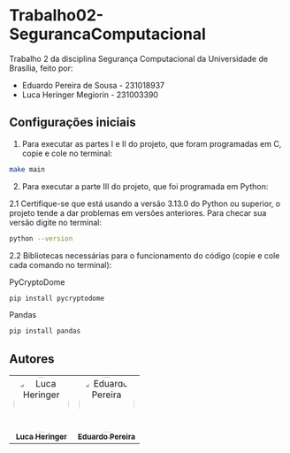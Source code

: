 # Trabalho02-SegurancaComputacional
Trabalho 2 da disciplina Segurança Computacional da Universidade de Brasília, feito por:

- Eduardo Pereira de Sousa - 231018937
- Luca Heringer Megiorin - 231003390

## Configurações iniciais
1. Para executar as partes I e II do projeto, que foram programadas em C, copie e cole no terminal:
```sh
make main
```
2. Para executar a parte III do projeto, que foi programada em Python:

2.1 Certifique-se que está usando a versão 3.13.0 do Python ou superior, o projeto tende a dar problemas em versões anteriores. Para checar sua versão digite no terminal:
```sh
python --version
```
2.2 Bibliotecas necessárias para o funcionamento do código (copie e cole cada comando no terminal):<br/>

PyCryptoDome
```sh
pip install pycryptodome
```
Pandas
```sh
pip install pandas
```

<h2>Autores</h2>
<table>
  <tr>
    <td align="center"><a href="https://github.com/luke0133" target="_blank"><img style="border-radius: 50%;" src="https://github.com/luke0133.png" width="100px;" alt="Luca Heringer"/><br /><sub><b>Luca Heringer</b></sub></a><br/></td>
    <td align="center"><a href="https://github.com/eduardopsousa" target="_blank"><img style="border-radius: 50%;" src="https://github.com/eduardopsousa.png" width="100px;" alt="Eduardo Pereira"/><br /><sub><b>Eduardo Pereira</b></sub></a><br/></td>
</table>
